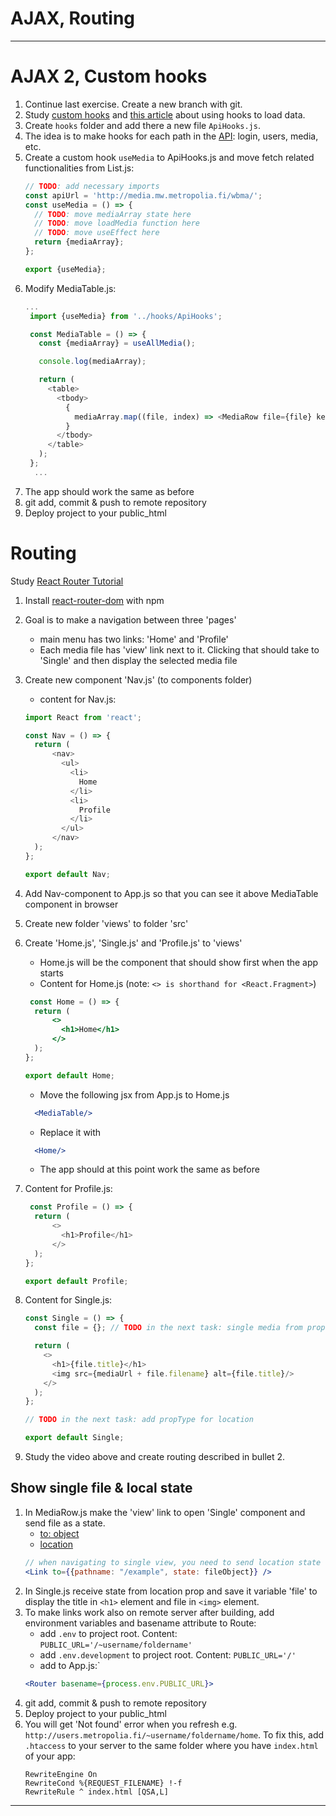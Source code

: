 # AJAX, Routing

---

# AJAX 2, Custom hooks
1. Continue last exercise. Create a new branch with git.
2. Study [custom hooks](https://reactjs.org/docs/hooks-custom.html) and [this article](https://medium.com/@cwlsn/how-to-fetch-data-with-react-hooks-in-a-minute-e0f9a15a44d6) about using hooks to load data.
3. Create `hooks` folder and add there a new file `ApiHooks.js`.
4. The idea is to make hooks for each path in the [API](https://media.mw.metropolia.fi/wbma/docs/): login, users, media, etc.
5. Create a custom hook `useMedia` to ApiHooks.js and move fetch related functionalities from List.js:
   ```javascript
   // TODO: add necessary imports
   const apiUrl = 'http://media.mw.metropolia.fi/wbma/';
   const useMedia = () => {
     // TODO: move mediaArray state here
     // TODO: move loadMedia function here
     // TODO: move useEffect here
     return {mediaArray};
   };

   export {useMedia};
   ```
6. Modify MediaTable.js:
   ```javascript
   ...
    import {useMedia} from '../hooks/ApiHooks';
   
    const MediaTable = () => {
      const {mediaArray} = useAllMedia();
   
      console.log(mediaArray);
   
      return (
        <table>
          <tbody>
            {
              mediaArray.map((file, index) => <MediaRow file={file} key={index}/>)
            }
          </tbody>
        </table>
      );
    };
     ...
     ```
7. The app should work the same as before
8. git add, commit & push to remote repository
9. Deploy project to your public_html

# Routing 

Study [React Router Tutorial](https://www.youtube.com/watch?v=Law7wfdg_ls)

1. Install [react-router-dom](https://reacttraining.com/react-router/web/guides/quick-start) with npm
1. Goal is to make a navigation between three 'pages'
    * main menu has two links: 'Home' and 'Profile'
    * Each media file has 'view' link next to it. Clicking that should take to 'Single' and then display the selected media file
1. Create new component 'Nav.js' (to components folder)
    * content for Nav.js:
    ```javascript
    import React from 'react';
    
    const Nav = () => {
      return (
          <nav>
            <ul>
              <li>
                Home
              </li>
              <li>
                Profile
              </li>
            </ul>
          </nav>
      );
    };
    
    export default Nav;
    ```
1. Add Nav-component to App.js so that you can see it above MediaTable component in browser
1. Create new folder 'views' to folder 'src'
1. Create 'Home.js', 'Single.js' and 'Profile.js' to 'views'
    * Home.js will be the component that should show first when the app starts
    * Content for Home.js (note: `<> is shorthand for <React.Fragment>`)
    ```jsx harmony
     const Home = () => {
      return (
          <>
            <h1>Home</h1>
          </>
      );
    };
    
    export default Home;
    ```
 
    * Move the following jsx from App.js to Home.js
    ```jsx harmony
      <MediaTable/>
    ```
    * Replace it with
    ```jsx harmony
      <Home/>
    ``` 
    * The app should at this point work the same as before
1. Content for Profile.js:
    ```javascript
     const Profile = () => {
      return (
          <>
            <h1>Profile</h1>
          </>
      );
    };
    
    export default Profile;
    ```
1. Content for Single.js:
   ```javascript
   const Single = () => {
     const file = {}; // TODO in the next task: single media from props.location.state
   
     return (
       <>
         <h1>{file.title}</h1>
         <img src={mediaUrl + file.filename} alt={file.title}/>
       </>
     );
   };
   
   // TODO in the next task: add propType for location
   
   export default Single;

   ```
1. Study the video above and create routing described in bullet 2.
   
## Show single file & local state
  
1. In MediaRow.js make the 'view' link to open 'Single' component and send file as a state.
   - [to: object](https://reactrouter.com/web/api/Link/to-object)
   - [location](https://reactrouter.com/web/api/location)
    ```jsx harmony
    // when navigating to single view, you need to send location state to define which media to show
    <Link to={{pathname: "/example", state: fileObject}} />
    ```
1. In Single.js receive state from location prop and save it variable 'file' to display the title in `<h1>` element and file in `<img>` element.
1. To make links work also on remote server after building, add environment variables and basename attribute to Route:
   - add `.env` to project root. Content: `PUBLIC_URL='/~username/foldername'`
   - add `.env.development` to project root. Content: `PUBLIC_URL='/'`
   - add to App.js:`
    ```jsx harmony
    <Router basename={process.env.PUBLIC_URL}>
    ```
1. git add, commit & push to remote repository
1. Deploy project to your public_html
1. You will get 'Not found' error when you refresh e.g. `http://users.metropolia.fi/~username/foldername/home`. To fix this, add `.htaccess` to your server to the same folder where you have `index.html` of your app:
   ```text
   RewriteEngine On
   RewriteCond %{REQUEST_FILENAME} !-f
   RewriteRule ^ index.html [QSA,L]
   ``` 

---

